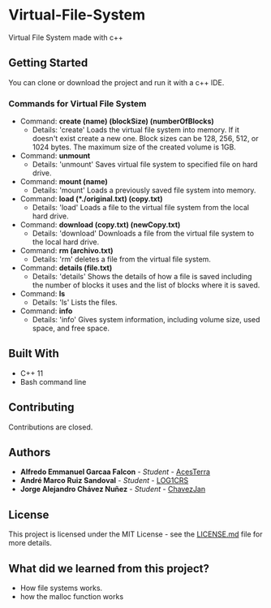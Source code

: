 # Virtual-File-System
Virtual File System made with c++

## Getting Started
You can clone or download the project and run it with a c++ IDE.

### Commands for Virtual File System
 - Command: **create (name) (blockSize) (numberOfBlocks)**
 	 - Details: 'create' Loads the virtual file system into memory. If it doesn't exist create a new one. Block sizes can be 128, 256, 512, or 1024 bytes. The maximum size of the created volume is 1GB.
 - Command: **unmount**
 	 - Details: 'unmount' Saves virtual file system to specified file on hard drive.
 - Command: **mount (name)**
 	 - Details: 'mount' Loads a previously saved file system into memory.
 - Command: **load (*./original.txt) (copy.txt)**
 	 - Details: 'load' Loads a file to the virtual file system from the local hard drive.
 - Command: **download (copy.txt) (newCopy.txt)**
 	 - Details: 'download' Downloads a file from the virtual file system to the local hard drive.
 - Command: **rm (archivo.txt)**
 	 - Details: 'rm' deletes a file from the virtual file system.
 - Command:  **details (file.txt)**
 	 - Details: 'details' Shows the details of how a file is saved including the number of blocks it uses and the list of blocks where it is saved.
 - Command: **ls**
 	 - Details: 'ls' Lists the files.
 - Command: **info**
 	 - Details: 'info' Gives system information, including volume size, used space, and free space.
   
## Built With

* C++ 11
* Bash command line

## Contributing

Contributions are closed.

## Authors

* **Alfredo Emmanuel Garcaa Falcon** - *Student* - [AcesTerra](https://github.com/AcesTerra)
* **André Marco Ruiz Sandoval** - *Student* - [LOG1CRS](https://github.com/LOG1CRS)
* **Jorge Alejandro Chávez Nuñez** - *Student* - [ChavezJan](https://github.com/ChavezJan)

## License

This project is licensed under the MIT License - see the [LICENSE.md](https://github.com/LOG1CRS/Virtual-File-System/blob/master/LICENSE) file for more details.

## What did we learned from this project?

* How file systems works.
* how the malloc function works
